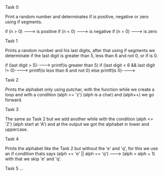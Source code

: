 Task 0

Print a random number and determinates if is positive, negative or zero
using if segments.

if (n > 0) ---> is positive
if (n < 0) ---> is negative
if (n = 0) ---> is zero

Task 1

Prints a random number and his last digits, after that using if segments
we determinate if the last digit is greater than 5, less than 6 and not 0, 
or if is 0.

if (last digit > 5)----> printf(is greater than 5)
if (last digit < 6 && last digit != 0)----> printf(is less than 6 and not 0)
else printf(is 0)---->

Task 2

Prints the alphabet only using putchar, with the function while we create a loop
and with a condition (alph <= 'z') (alph is a char) and (alph++) we go forward.

Task 3 

The same as Task 2 but we add another while with the condition (alph <= 'Z') (alph start at 'A')
and at the output we got the alphabet in lower and uppercase.

Task 4 

Prints the alphabet like the Task 2 but without the 'e' and 'q', for this we use an if condition
thats says (alph == 'e' || alph == 'q') ---> (alph = alph + 1) with that we skip 'e' and 'q'.

Task 5
...
